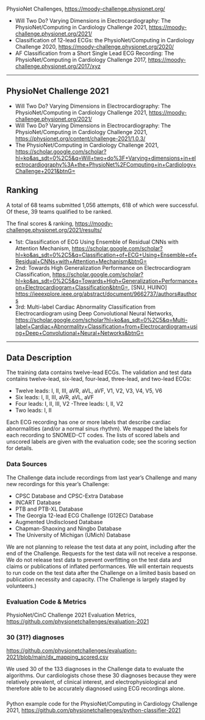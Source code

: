 PhysioNet Challenges, https://moody-challenge.physionet.org/
- Will Two Do? Varying Dimensions in Electrocardiography: The PhysioNet/Computing in Cardiology Challenge 2021, https://moody-challenge.physionet.org/2021/
- Classification of 12-lead ECGs: the PhysioNet/Computing in Cardiology Challenge 2020, https://moody-challenge.physionet.org/2020/
- AF Classification from a Short Single Lead ECG Recording: The PhysioNet/Computing in Cardiology Challenge 2017, https://moody-challenge.physionet.org/2017/xyz


***
## PhysioNet Challenge 2021
- Will Two Do? Varying Dimensions in Electrocardiography: The PhysioNet/Computing in Cardiology Challenge 2021, https://moody-challenge.physionet.org/2021/
- Will Two Do? Varying Dimensions in Electrocardiography: The PhysioNet/Computing in Cardiology Challenge 2021, https://physionet.org/content/challenge-2021/1.0.3/ 
- The PhysioNet/Computing in Cardiology Challenge 2021, https://scholar.google.com/scholar?hl=ko&as_sdt=0%2C5&q=Will+two+do%3F+Varying+dimensions+in+electrocardiography%3A+the+PhysioNet%2FComputing+in+Cardiology+Challenge+2021&btnG=

## Ranking
A total of 68 teams submitted 1,056 attempts, 618 of which were successful. Of these, 39 teams qualified to be ranked.

The final scores & ranking, https://moody-challenge.physionet.org/2021/results/
- 1st: Classification of ECG Using Ensemble of Residual CNNs with Attention Mechanism, https://scholar.google.com/scholar?hl=ko&as_sdt=0%2C5&q=Classification+of+ECG+Using+Ensemble+of+Residual+CNNs+with+Attention+Mechanism&btnG=
- 2nd: Towards High Generalization Performance on Electrocardiogram Classification, https://scholar.google.com/scholar?hl=ko&as_sdt=0%2C5&q=Towards+High+Generalization+Performance+on+Electrocardiogram+Classification&btnG=, [SNU, HUINO] https://ieeexplore.ieee.org/abstract/document/9662737/authors#authors
- 3rd: Multi-label Cardiac Abnormality Classification from Electrocardiogram using Deep Convolutional Neural Networks, https://scholar.google.com/scholar?hl=ko&as_sdt=0%2C5&q=Multi-label+Cardiac+Abnormality+Classification+from+Electrocardiogram+using+Deep+Convolutional+Neural+Networks&btnG=

****

## Data Description
The training data contains twelve-lead ECGs. The validation and test data contains twelve-lead, six-lead, four-lead, three-lead, and two-lead ECGs:
- Twelve leads: I, II, III, aVR, aVL, aVF, V1, V2, V3, V4, V5, V6
- Six leads: I, II, III, aVR, aVL, aVF
- Four leads: I, II, III, V2
 -Three leads: I, II, V2
- Two leads: I, II

Each ECG recording has one or more labels that describe cardiac abnormalities (and/or a normal sinus rhythm). We mapped the labels for each recording to SNOMED-CT codes. The lists of scored labels and unscored labels are given with the evaluation code; see the scoring section for details.

### Data Sources
The Challenge data include recordings from last year’s Challenge and many new recordings for this year’s Challenge:

- CPSC Database and CPSC-Extra Database
- INCART Database
- PTB and PTB-XL Database
- The Georgia 12-lead ECG Challenge (G12EC) Database
- Augmented Undisclosed Database
- Chapman-Shaoxing and Ningbo Database
- The University of Michigan (UMich) Database

We are not planning to release the test data at any point, including after the end of the Challenge. Requests for the test data will not receive a response. We do not release test data to prevent overfitting on the test data and claims or publications of inflated performances. We will entertain requests to run code on the test data after the Challenge on a limited basis based on publication necessity and capacity. (The Challenge is largely staged by volunteers.)

### Evaluation Code & Metrics
PhysioNet/CinC Challenge 2021 Evaluation Metrics, https://github.com/physionetchallenges/evaluation-2021

### 30 (31?) diagnoses
https://github.com/physionetchallenges/evaluation-2021/blob/main/dx_mapping_scored.csv

We used 30 of the 133 diagnoses in the Challenge data to evaluate the algorithms. Our cardiologists chose these 30 diagnoses because they were relatively prevalent, of clinical interest, and electrophysiological and therefore able to be accurately diagnosed using ECG recordings alone.


### 
Python example code for the PhysioNet/Computing in Cardiology Challenge 2021, https://github.com/physionetchallenges/python-classifier-2021
